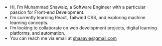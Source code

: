 - Hi, I’m Muhammad Shawaiz, a Software Engineer with a particular passion for Front-end Development.
- I’m currently learning React, Tailwind CSS, and exploring machine learning concepts.
- I’m looking to collaborate on web development projects, digital learning platforms, and automation.
- You can reach me via email at shaaavie@gmail.com
